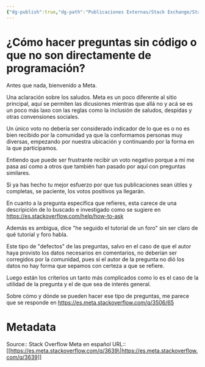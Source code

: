 ```yaml
---
{"dg-publish":true,"dg-path":"Publicaciones Externas/Stack Exchange/Stack Overflow en español/Stack Overflow en español Meta/es.meta.stackoverflow.com-3639.md","permalink":"/publicaciones-externas/stack-exchange/stack-overflow-en-espanol/stack-overflow-en-espanol-meta/es-meta-stackoverflow-com-3639/","title":"¿Cómo hacer preguntas sin código o que no son directamente de programación?","hide":true,"noteIcon":"default","created":"2024-04-03T12:49:10.730-06:00","updated":"2024-04-05T16:44:03.702-06:00"}
---
```


# ¿Cómo hacer preguntas sin código o que no son directamente de programación?

Antes que nada, bienvenido a Meta.

Una aclaración sobre los saludos. Meta es un poco diferente al sitio principal, aquí se permiten las dicusiones mientras que allá no y acá se es un poco más laxo con las reglas como la inclusión de saludos, despidas y otras convensiones sociales.

Un único voto no debería ser considerado indicador de lo que es o no es bien recibido por la comunidad ya que la conformamos personas muy diversas, empezando por nuestra ubicación y continuando por la forma en la que participamos.

Entiendo que puede ser frustrante recibir un voto negativo porque a mí me pasa así como a otros que también han pasado por aquí con preguntas similares.

Si ya has hecho tu mejor esfuerzo por que tus publicaciones sean útiles y completas, se paciente, los votos positivos ya llegarán.

En cuanto a la pregunta específica que refieres, esta carece de una descripición de lo buscado e investigado como se sugiere en https://es.stackoverflow.com/help/how-to-ask

Además es ambigua, dice "he seguido el tutorial de un foro" sin ser claro de qué tutorial y foro habla.

Este tipo de "defectos" de las preguntas, salvo en el caso de que el autor haya provisto los datos necesarios en comentarios, no deberían ser corregidos por la comunidad, pues si el autor de la pregunta no dió los datos no hay forma que sepamos con certeza a que se refiere.

Luego están los criterios un tanto más complicados como lo es el caso de la utilidad de la pregunta y el de que sea de interés general.

Sobre cómo y dónde se pueden hacer ese tipo de preguntas, me parece que se responde en https://es.meta.stackoverflow.com/q/3506/65



# Metadata
Source:: Stack Overflow Meta en español
URL:: [[https://es.meta.stackoverflow.com/q/3639\|https://es.meta.stackoverflow.com/q/3639]]

